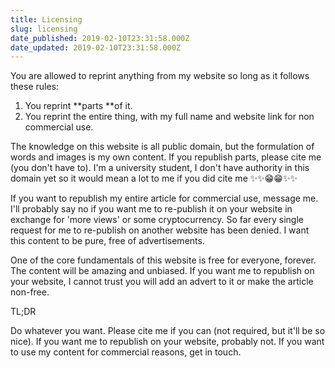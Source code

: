 ```yaml
---
title: Licensing
slug: licensing
date_published: 2019-02-10T23:31:58.000Z
date_updated: 2019-02-10T23:31:58.000Z
---
```


You are allowed to reprint anything from my website so long as it follows these rules:

1. You reprint **parts **of it.
2. You reprint the entire thing, with my full name and website link for non commercial use.

The knowledge on this website is all public domain, but the formulation of words and images is my own content. If you republish parts, please cite me (you don't have to). I'm a university student, I don't have authority in this domain yet so it would mean a lot to me if you did cite me ✨✨😁😁✨✨

If you want to republish my entire article for commercial use, message me. I'll probably say no if you want me to re-publish it on your website in exchange for 'more views' or some cryptocurrency. So far every single request for me to re-publish on another website has been denied. I want this content to be pure, free of advertisements. 

One of the core fundamentals of this website is free for everyone, forever. The content will be amazing and unbiased. If you want me to republish on your website, I cannot trust you will add an advert to it or make the article non-free. 

TL;DR

Do whatever you want. Please cite me if you can (not required, but it'll be so nice). If you want me to republish on your website, probably not. If you want to use my content for commercial reasons, get in touch.
